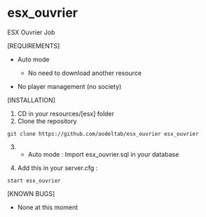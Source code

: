 # esx_ouvrier

ESX Ouvrier Job

[REQUIREMENTS]

* Auto mode
  * No need to download another resource

* No player management (no society)

[INSTALLATION]

1) CD in your resources/[esx] folder
2) Clone the repository
```
git clone https://github.com/aodeltab/esx_ouvrier esx_ouvrier
```
3) * Auto mode : Import esx_ouvrier.sql in your database

4) Add this in your server.cfg :

```
start esx_ouvrier
```

[KNOWN BUGS]

* None at this moment
